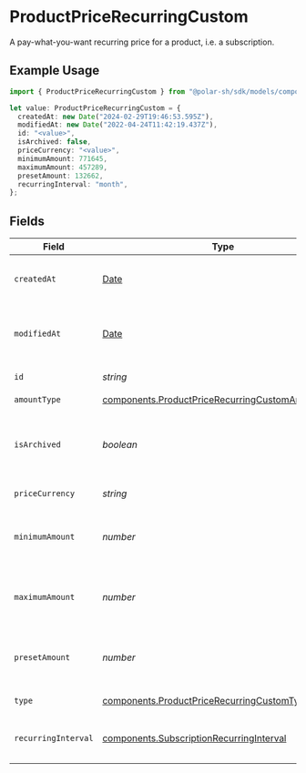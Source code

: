 # ProductPriceRecurringCustom

A pay-what-you-want recurring price for a product, i.e. a subscription.

## Example Usage

```typescript
import { ProductPriceRecurringCustom } from "@polar-sh/sdk/models/components";

let value: ProductPriceRecurringCustom = {
  createdAt: new Date("2024-02-29T19:46:53.595Z"),
  modifiedAt: new Date("2022-04-24T11:42:19.437Z"),
  id: "<value>",
  isArchived: false,
  priceCurrency: "<value>",
  minimumAmount: 771645,
  maximumAmount: 457289,
  presetAmount: 132662,
  recurringInterval: "month",
};
```

## Fields

| Field                                                                                                                | Type                                                                                                                 | Required                                                                                                             | Description                                                                                                          |
| -------------------------------------------------------------------------------------------------------------------- | -------------------------------------------------------------------------------------------------------------------- | -------------------------------------------------------------------------------------------------------------------- | -------------------------------------------------------------------------------------------------------------------- |
| `createdAt`                                                                                                          | [Date](https://developer.mozilla.org/en-US/docs/Web/JavaScript/Reference/Global_Objects/Date)                        | :heavy_check_mark:                                                                                                   | Creation timestamp of the object.                                                                                    |
| `modifiedAt`                                                                                                         | [Date](https://developer.mozilla.org/en-US/docs/Web/JavaScript/Reference/Global_Objects/Date)                        | :heavy_check_mark:                                                                                                   | Last modification timestamp of the object.                                                                           |
| `id`                                                                                                                 | *string*                                                                                                             | :heavy_check_mark:                                                                                                   | The ID of the price.                                                                                                 |
| `amountType`                                                                                                         | [components.ProductPriceRecurringCustomAmountType](../../models/components/productpricerecurringcustomamounttype.md) | :heavy_check_mark:                                                                                                   | N/A                                                                                                                  |
| `isArchived`                                                                                                         | *boolean*                                                                                                            | :heavy_check_mark:                                                                                                   | Whether the price is archived and no longer available.                                                               |
| `priceCurrency`                                                                                                      | *string*                                                                                                             | :heavy_check_mark:                                                                                                   | The currency.                                                                                                        |
| `minimumAmount`                                                                                                      | *number*                                                                                                             | :heavy_check_mark:                                                                                                   | The minimum amount the customer can pay.                                                                             |
| `maximumAmount`                                                                                                      | *number*                                                                                                             | :heavy_check_mark:                                                                                                   | The maximum amount the customer can pay.                                                                             |
| `presetAmount`                                                                                                       | *number*                                                                                                             | :heavy_check_mark:                                                                                                   | The initial amount shown to the customer.                                                                            |
| `type`                                                                                                               | [components.ProductPriceRecurringCustomType](../../models/components/productpricerecurringcustomtype.md)             | :heavy_check_mark:                                                                                                   | The type of the price.                                                                                               |
| `recurringInterval`                                                                                                  | [components.SubscriptionRecurringInterval](../../models/components/subscriptionrecurringinterval.md)                 | :heavy_check_mark:                                                                                                   | The recurring interval of the price.                                                                                 |